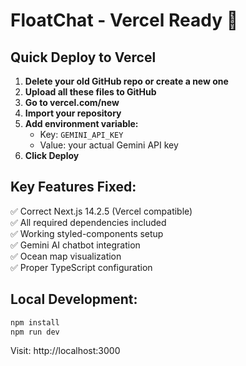# FloatChat - Vercel Ready 🚀

## Quick Deploy to Vercel

1. **Delete your old GitHub repo or create a new one**
2. **Upload all these files to GitHub**
3. **Go to vercel.com/new**
4. **Import your repository**
5. **Add environment variable:**
   - Key: `GEMINI_API_KEY`
   - Value: your actual Gemini API key
6. **Click Deploy**

## Key Features Fixed:
✅ Correct Next.js 14.2.5 (Vercel compatible)  
✅ All required dependencies included  
✅ Working styled-components setup  
✅ Gemini AI chatbot integration  
✅ Ocean map visualization  
✅ Proper TypeScript configuration  

## Local Development:
```bash
npm install
npm run dev
```

Visit: http://localhost:3000
